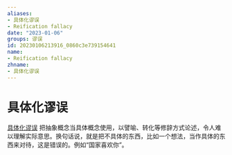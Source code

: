 ```yaml
---
aliases:
- 具体化谬误
- Reification fallacy
date: "2023-01-06"
groups: 谬误
id: 20230106213916_0860c3e739154641
name:
- Reification fallacy
zhname:
- 具体化谬误
---
```


# 具体化谬误

[具体化谬误](https://zh.wikipedia.org/wiki/%E5%85%B7%E9%AB%94%E5%8C%96%E8%AC%AC%E8%AA%A4) 把抽象概念当具体概念使用，以譬喻、转化等修辞方式论述，令人难以理解实际意思。换句话说，就是把不具体的东西，比如一个想法，当作具体的东西来对待，这是错误的。例如“国家喜欢你”。 
